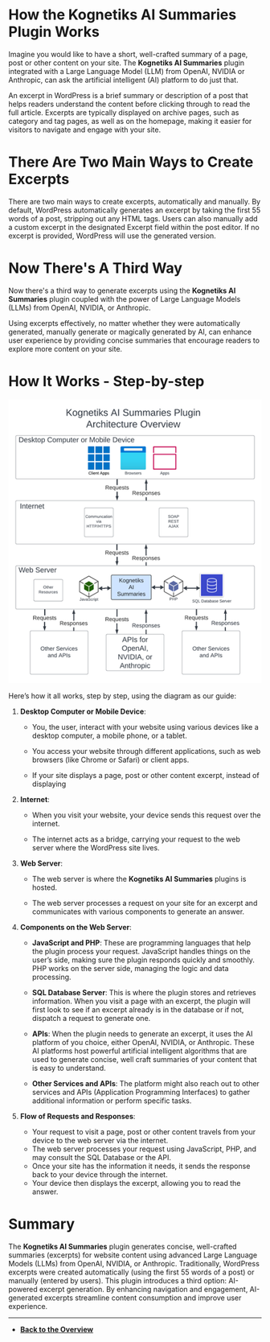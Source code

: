 # How the Kognetiks AI Summaries Plugin Works

Imagine you would like to have a short, well-crafted summary of a page, post or other content on your site.  The **Kognetiks AI Summaries** plugin integrated with a Large Language Model (LLM) from OpenAI, NVIDIA or Anthropic, can ask the artificial intelligent (AI) platform to do just that.

An excerpt in WordPress is a brief summary or description of a post that helps readers understand the content before clicking through to read the full article. Excerpts are typically displayed on archive pages, such as category and tag pages, as well as on the homepage, making it easier for visitors to navigate and engage with your site.

# There Are Two Main Ways to Create Excerpts

There are two main ways to create excerpts, automatically and manually. By default, WordPress automatically generates an excerpt by taking the first 55 words of a post, stripping out any HTML tags. Users can also manually add a custom excerpt in the designated Excerpt field within the post editor. If no excerpt is provided, WordPress will use the generated version.

# Now There's A Third Way

Now there's a third way to generate excerpts using the **Kognetiks AI Summaries** plugin coupled with the power of Large Language Models (LLMs) from OpenAI, NVIDIA, or Anthropic.

Using excerpts effectively, no matter whether they were automatically generated, manually generate or magically generated by AI, can enhance user experience by providing concise summaries that encourage readers to explore more content on your site.

# How It Works - Step-by-step

![Architecture Overview](kognetiks-ai-summaries-architecture.png)

Here’s how it all works, step by step, using the diagram as our guide:

1. **Desktop Computer or Mobile Device**:

   - You, the user, interact with your website using various devices like a desktop computer, a mobile phone, or a tablet.

   - You access your website through different applications, such as web browsers (like Chrome or Safari) or client apps.

   - If your site displays a page, post or other content excerpt, instead of displaying 

2. **Internet**:

   - When you visit your website, your device sends this request over the internet.

   - The internet acts as a bridge, carrying your request to the web server where the WordPress site lives.

3. **Web Server**:

   - The web server is where the **Kognetiks AI Summaries** plugins is hosted.

   - The web server processes a request on your site for an excerpt and communicates with various components to generate an answer.

4. **Components on the Web Server**:

   - **JavaScript and PHP**: These are programming languages that help the plugin process your request. JavaScript handles things on the user’s side, making sure the plugin responds quickly and smoothly. PHP works on the server side, managing the logic and data processing.

   - **SQL Database Server**: This is where the plugin stores and retrieves information. When you visit a page with an excerpt, the plugin will first look to see if an excerpt already is in the database or if not, dispatch a request to generate one.

   - **APIs**: When the plugin needs to generate an excerpt, it uses the AI platform of you choice, either OpenAI, NVIDIA, or Anthropic.  These AI platforms host powerful artificial intelligent algorithms that are used to generate concise, well craft summaries of your content that is easy to understand.

   - **Other Services and APIs**: The platform might also reach out to other services and APIs (Application Programming Interfaces) to gather additional information or perform specific tasks.

5. **Flow of Requests and Responses**:

   - Your request to visit a page, post or other content travels from your device to the web server via the internet.
   - The web server processes your request using JavaScript, PHP, and may consult the SQL Database or the API.
   - Once your site has the information it needs, it sends the response back to your device through the internet.
   - Your device then displays the excerpt, allowing you to read the answer.

# Summary

The **Kognetiks AI Summaries** plugin generates concise, well-crafted summaries (excerpts) for website content using advanced Large Language Models (LLMs) from OpenAI, NVIDIA, or Anthropic. Traditionally, WordPress excerpts were created automatically (using the first 55 words of a post) or manually (entered by users). This plugin introduces a third option: AI-powered excerpt generation.  By enhancing navigation and engagement, AI-generated excerpts streamline content consumption and improve user experience.

---

- **[Back to the Overview](/overview.md)**
